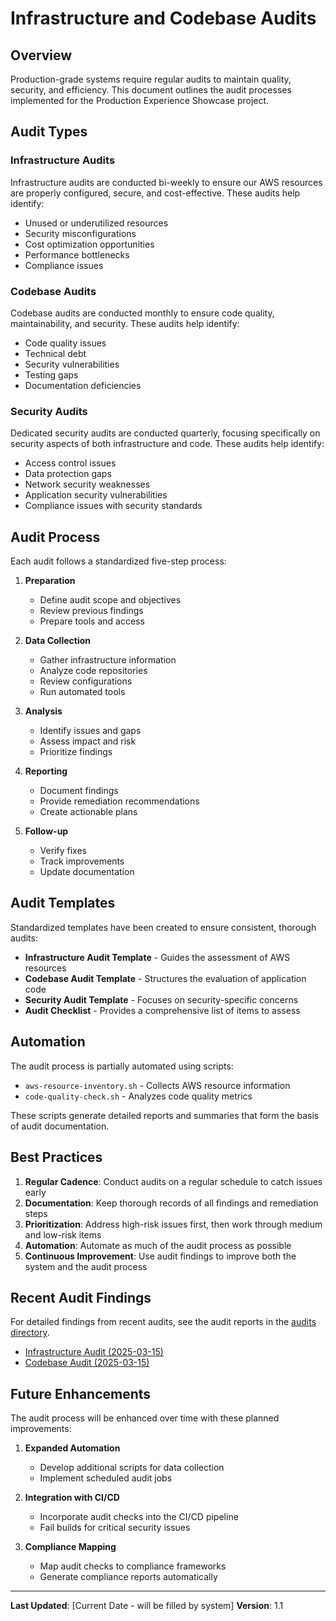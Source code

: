 # Infrastructure and Codebase Audits

## Overview

Production-grade systems require regular audits to maintain quality, security, and efficiency. This document outlines the audit processes implemented for the Production Experience Showcase project.

## Audit Types

### Infrastructure Audits

Infrastructure audits are conducted bi-weekly to ensure our AWS resources are properly configured, secure, and cost-effective. These audits help identify:

- Unused or underutilized resources
- Security misconfigurations
- Cost optimization opportunities
- Performance bottlenecks
- Compliance issues

### Codebase Audits

Codebase audits are conducted monthly to ensure code quality, maintainability, and security. These audits help identify:

- Code quality issues
- Technical debt
- Security vulnerabilities
- Testing gaps
- Documentation deficiencies

### Security Audits

Dedicated security audits are conducted quarterly, focusing specifically on security aspects of both infrastructure and code. These audits help identify:

- Access control issues
- Data protection gaps
- Network security weaknesses
- Application security vulnerabilities
- Compliance issues with security standards

## Audit Process

Each audit follows a standardized five-step process:

1. **Preparation**

   - Define audit scope and objectives
   - Review previous findings
   - Prepare tools and access

2. **Data Collection**

   - Gather infrastructure information
   - Analyze code repositories
   - Review configurations
   - Run automated tools

3. **Analysis**

   - Identify issues and gaps
   - Assess impact and risk
   - Prioritize findings

4. **Reporting**

   - Document findings
   - Provide remediation recommendations
   - Create actionable plans

5. **Follow-up**
   - Verify fixes
   - Track improvements
   - Update documentation

## Audit Templates

Standardized templates have been created to ensure consistent, thorough audits:

- **Infrastructure Audit Template** - Guides the assessment of AWS resources
- **Codebase Audit Template** - Structures the evaluation of application code
- **Security Audit Template** - Focuses on security-specific concerns
- **Audit Checklist** - Provides a comprehensive list of items to assess

## Automation

The audit process is partially automated using scripts:

<!-- TODO: Verify existence/names of these scripts -->

- `aws-resource-inventory.sh` - Collects AWS resource information
- `code-quality-check.sh` - Analyzes code quality metrics

These scripts generate detailed reports and summaries that form the basis of audit documentation.

## Best Practices

1. **Regular Cadence**: Conduct audits on a regular schedule to catch issues early
2. **Documentation**: Keep thorough records of all findings and remediation steps
3. **Prioritization**: Address high-risk issues first, then work through medium and low-risk items
4. **Automation**: Automate as much of the audit process as possible
5. **Continuous Improvement**: Use audit findings to improve both the system and the audit process

## Recent Audit Findings

For detailed findings from recent audits, see the audit reports in the [audits directory](../../audits/).

<!-- TODO: Verify links to specific audit reports -->

- [Infrastructure Audit (2025-03-15)](../../audits/infrastructure/infrastructure-audit-2025-03-15.md)
- [Codebase Audit (2025-03-15)](../../audits/codebase/codebase-audit-2025-03-15.md)

## Future Enhancements

The audit process will be enhanced over time with these planned improvements:

1. **Expanded Automation**

   - Develop additional scripts for data collection
   - Implement scheduled audit jobs

2. **Integration with CI/CD**

   - Incorporate audit checks into the CI/CD pipeline
   - Fail builds for critical security issues

3. **Compliance Mapping**
   - Map audit checks to compliance frameworks
   - Generate compliance reports automatically

---

**Last Updated**: [Current Date - will be filled by system]
**Version**: 1.1
